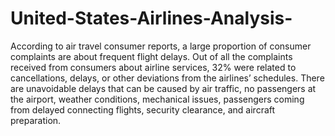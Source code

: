 # United-States-Airlines-Analysis-

According to air travel consumer reports, a large proportion of 
consumer complaints are about frequent flight delays. Out of all 
the complaints received from consumers about airline services, 
32% were related to cancellations, delays, or other deviations 
from the airlines’ schedules. There are unavoidable delays that 
can be caused by air traffic, no passengers at the airport, weather 
conditions, mechanical issues, passengers coming from delayed 
connecting flights, security clearance, and aircraft preparation.
